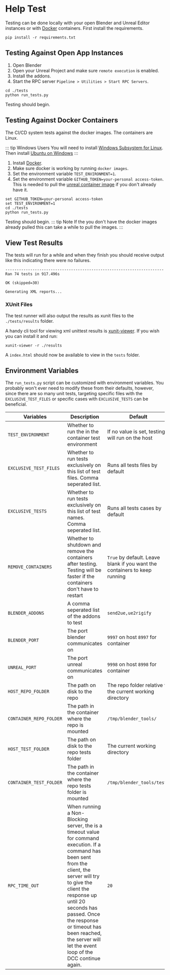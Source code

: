 # Help Test
Testing can be done locally with your open Blender and Unreal Editor instances or with [Docker](https://docs.docker.com/get-docker/) containers. First install the requirements.
```shell
pip install -r requirements.txt
```

## Testing Against Open App Instances
1. Open Blender
1. Open your Unreal Project and make sure `remote execution` is enabled.
1. Install the addons.
1. Start the RPC server `Pipeline > Utilities > Start RPC Servers`.

```shell
cd ./tests
python run_tests.py
```
Testing should begin.

## Testing Against Docker Containers
The CI/CD system tests against the docker images. The containers are Linux.

::: tip Windows Users
   You will need to install [Windows Subsystem for Linux](https://docs.microsoft.com/en-us/windows/wsl/install).
Then install [Ubuntu on Windows](https://ubuntu.com/tutorials/install-ubuntu-on-wsl2-on-windows-10)
:::

1. Install [Docker](https://docs.docker.com/get-docker/).
1. Make sure docker is working by running `docker images`.
1. Set the environment variable `TEST_ENVIRONMENT=1`.
1. Set the environment variable `GITHUB_TOKEN=your-personal access-token`. This is needed to pull the
   [unreal container image](https://docs.unrealengine.com/4.27/en-US/SharingAndReleasing/Containers/ContainersQuickStart/)
   if you don't already have it.
```shell
set GITHUB_TOKEN=your-personal access-token
set TEST_ENVIRONMENT=1
cd ./tests
python run_tests.py
```

Testing should begin.
::: tip Note
   If the you don't have the docker images already pulled this can take a while to pull the images.
:::


## View Test Results
The tests will run for a while and when they finish you should receive output like this indicating there were no failures.
```text
----------------------------------------------------------------------
Ran 74 tests in 917.496s

OK (skipped=30)

Generating XML reports...
```

### XUnit Files
The test runner will also output the results as xunit files to the `./tests/results` folder.

A handy cli tool for viewing xml unittest results is [xunit-viewer](https://www.npmjs.com/package/xunit-viewer).
If you wish you can install it and run:
```shell
xunit-viewer -r ./results
```
A `index.html` should now be available to view in the `tests` folder.


## Environment Variables
The `run_tests.py` script can be customized with environment variables. You probably won't ever need to modify these
from their defaults, however, since there are so many unit tests, targeting specific files with the `EXCLUSIVE_TEST_FILES` or
specific cases with `EXCLUSIVE_TESTS` can be beneficial.


| Variables | Description | Default |
| -------------- | ----------------------- | ----------------------- |
| `TEST_ENVIRONMENT` | Whether to run the in the container test environment | If no value is set, testing will run on the host |
| `EXCLUSIVE_TEST_FILES` | Whether to run tests exclusively on this list of test files. Comma seperated list. | Runs all tests files by default |
| `EXCLUSIVE_TESTS` | Whether to run tests exclusively on this list of test names. Comma seperated list.| Runs all tests cases by default |
| `REMOVE_CONTAINERS` | Whether to shutdown and remove the containers after testing. Testing will be faster if the containers don't have to restart | `True` by default. Leave blank if you want the containers to keep running |
| `BLENDER_ADDONS` | A comma seperated list of the addons to test | `send2ue,ue2rigify` |
| `BLENDER_PORT`     | The port blender communicates on | `9997` on host `8997` for container |
| `UNREAL_PORT`     | The port unreal communicates on | `9998` on host `8998` for container |
| `HOST_REPO_FOLDER`     | The path on disk to the repo | The repo folder relative to the current working directory |
| `CONTAINER_REPO_FOLDER`     | The path in the container where the repo is mounted | `/tmp/blender_tools/` |
| `HOST_TEST_FOLDER`     | The path on disk to the repo tests folder | The current working directory |
| `CONTAINER_TEST_FOLDER`     | The path in the container where the repo tests folder is mounted |  `/tmp/blender_tools/tests` |
| `RPC_TIME_OUT` | When running a Non-Blocking server, the is a timeout value for command execution. If a command has been sent from the client, the server will try to give the client the response up until 20 seconds has passed. Once the response or timeout has been reached, the server will let the event loop of the DCC continue again.| `20` |
